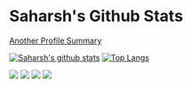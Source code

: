 # Saharsh's Github Stats

[Another Profile Summary](https://profile-summary-for-github.com/user/saharsh)

[![Saharsh's github stats](https://github-readme-stats.vercel.app/api?username=saharsh&show_icons=true$count_private=true)](https://github-readme-stats.vercel.app/api?username=saharsh&show_icons=true$count_private=true&hide_rank=true)
[![Top Langs](https://github-readme-stats.vercel.app/api/top-langs/?username=saharsh&layout=compact)](https://github-readme-stats.vercel.app/api/top-langs/?username=saharsh&layout=compact)

![](https://raw.githubusercontent.com/saharsh/personal-stats/master/profile-summary-card-output/default/0-profile-details.svg)
![](https://raw.githubusercontent.com/saharsh/personal-stats/master/profile-summary-card-output/default/1-repos-per-language.svg)
![](https://raw.githubusercontent.com/saharsh/personal-stats/master/profile-summary-card-output/default/2-most-commit-language.svg)
![](https://raw.githubusercontent.com/saharsh/personal-stats/master/profile-summary-card-output/default/3-stats.svg)
